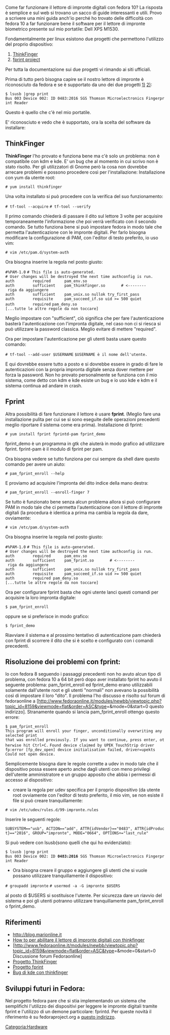 Come far funzionare il lettore di impronte digitali con fedora 10?
La risposta è semplice e sul web si trovano un sacco di guide interessanti e utili.
Provo a scrivere una mini guida anch'io perché ho trovato delle difficoltà con fedora 10 a far funzionare bene il software per il lettore di impronte biometrico presente sul mio portatile: Dell XPS M1530.

Fondamentalmente per linux esistono due progetti che permettono l'utilizzo del proprio dispositivo:

1.  [ThinkFinger](http://thinkfinger.sourceforge.net/index.php)
2.  [fprint project](http://www.reactivated.net/fprint/wiki/Main_Page)

Per tutta la documentazione sui due progetti vi rimando ai siti ufficiali.

Prima di tutto però bisogna capire se il nostro lettore di impronte è riconosciuto da fedora e se è supportato da uno dei due progetti [1)](#ThinkFinger "wikilink") [2)](#Fprint "wikilink"):

`$ lsusb |grep print`
`Bus 003 Device 002: ID 0483:2016 SGS Thomson Microelectronics Fingerprint Reader`

Questo è quello che c'è nel mio portatile.

E' riconosciuto e vedo che è supportato, ora la scelta del software da installare:

ThinkFinger
-----------

**ThinkFinger** l'ho provato e funziona bene ma c'è solo un problema: non è compatibile con kdm e kde. E' un bug che al momento in cui scrivo non è stato risolto.
Per gli utilizzatori di Gnome però la cosa non dovrebbe arrecare problemi e possono procedere così per l'installazione:
Installazione con yum da utente root:

`# yum install thinkfinger`

Una volta installato si può procedere con la verifica del suo funzionamento:

`# tf-tool --acquire`
`# tf-tool --verify`

Il primo comando chiederà di passare il dito sul lettore 3 volte per acquisire temporaneamente l'informazione che poi verrà verificato con il secondo comando. Se tutto funziona bene si può impostare fedora in modo tale che permetta l'autenticazione con le impronte digitali. Per farlo bisogna modificare la configurazione di PAM, con l'editor di testo preferito, io uso vim:

`# vim /etc/pam.d/system-auth`

Ora bisogna inserire la regola nel posto giusto:

`#%PAM-1.0`
`# This file is auto-generated.`
`# User changes will be destroyed the next time authconfig is run.`
`auth        required      pam_env.so`
`auth        sufficient    pam_thinkfinger.so       # <-------- riga da aggiungere`
`auth        sufficient    pam_unix.so nullok try_first_pass`
`auth        requisite     pam_succeed_if.so uid >= 500 quiet`
`auth        required`
`pam_deny.so`
`[...tutte le altre regole da non toccare]`

Meglio impostare con "sufficient", ciò significa che per fare l'autenticazione basterà l'autenticazione con l'impronta digitale, nel caso non ci si riesca si può utilizzare la password classica. Meglio evitare di mettere "required".

Ora per impostare l'autenticazione per gli utenti basta usare questo comando:

`# tf-tool --add-user $USERNAME`
`$USERNAME è il nome dell'utente. `

E qui dovrebbe essere tutto a posto e si dovrebbe essere in grado di fare le autenticazioni con la propria impronta digitale senza dover mettere per forza la password.
Non ho provato personalmente se funziona con il mio sistema, come detto con kdm e kde esiste un bug e io uso kde e kdm e il sistema continua ad andare in crash.

Fprint
------

Altra possibilità di fare funzionare il lettore è usare **fprint**.
(Meglio fare una installazione pulita per cui se si sono eseguite delle operazioni precedenti meglio riportare il sistema come era prima).
Installazione di fprint:

`# yum install fprint fprintd-pam fprint_demo`

fprint\_demo è un programma in gtk che aiuterà in modo grafico ad utilizzare fprint.
fprint-pam è il modulo di fprint per pam.

Ora bisogna vedere se tutto funziona per cui sempre da shell dare questo comando per avere un aiuto:

`# pam_fprint_enroll --help`

E proviamo ad acquisire l'impronta del dito indice della mano destra:

`# pam_fprint_enroll --enroll-finger 7`

Se tutto è funzionato bene senza alcun problema allora si può configurare PAM in modo tale che ci permetta l'autenticazione con il lettore di impronte digitali (la procedura è identica a prima ma cambia la regola da dare, ovviamente:

`# vim /etc/pam.d/system-auth`

Ora bisogna inserire la regola nel posto giusto:

`#%PAM-1.0`
`# This file is auto-generated.`
`# User changes will be destroyed the next time authconfig is run.`
`auth        required      pam_env.so`
`auth        sufficient    pam_fprint.so       # <-------- riga da aggiungere`
`auth        sufficient    pam_unix.so nullok try_first_pass`
`auth        requisite     pam_succeed_if.so uid >= 500 quiet`
`auth        required pam_deny.so`
`[...tutte le altre regole da non toccare]`

Ora per configurare fprint basta che ogni utente lanci questi comandi per acquisire la loro impronta digitale:

`$ pam_fprint_enroll`

oppure se si preferisce in modo grafico:

`$ fprint_demo`

Riavviare il sistema e al prossimo tentativo di autenticazione pam chiederà con fprint di scorrere il dito che si è scelto e configurato con i comandi precedenti.

Risoluzione dei problemi con fprint:
------------------------------------

Io con fedora 8 seguendo i passaggi precedenti non ho avuto alcun tipo di problema, con fedora 10 a 64 bit però dopo aver installato fprint ho avuto il seguente problema:
pam\_fprint\_enroll ed fprint\_demo erano utilizzabili solamente dall'utente root e gli utenti "normali" non avevano la possibilità così di impostare il loro "dito".
Il problema l'ho discusso e risolto sul forum di fedoraonline a \[<http://www.fedoraonline.it/modules/newbb/viewtopic.php?topic_id=8159&viewmode=flat&order=ASC&type>=&mode=0&start=0 questo indirizzo\]. Stranamente quando si lancia pam\_fprint\_enroll ottengo questo errore:

`$ pam_fprint_enroll`
`This program will enroll your finger, unconditionally overwriting any selected print`
`that was enrolled previously. If you want to continue, press enter, otherwise hit Ctrl+C.`
`Found device claimed by UPEK TouchStrip driver`
`fp:error [fp_dev_open] device initialisation failed, driver=upekts`
`Could not open device.`

Semplicemente bisogna dare le regole corrette a udev in modo tale che il dispositivo possa essere aperto anche dagli utenti con meno privilegi dell'utente amministratore e un gruppo apposito che abbia i permessi di accesso al dispositivo:

-   creare la regola per udev specifica per il proprio dispositivo (da utente root ovviamente con l'editor di testo preferito, il mio vim, se non esiste il file si può creare tranquillamente:

`# vim /etc/udev/rules.d/99-impronte.rules`

Inserire le seguenti regole:

`SUBSYSTEM=="usb", ACTION=="add", ATTR{idVendor}=="0483", ATTR{idProduct}=="2016", GROUP="impronte", MODE="0664", OPTIONS+="last_rule"`

Si può vedere con lsusb(sono quelli che qui ho evidenziato):

`$ lsusb |grep print`
`Bus 003 Device 002: ID `**`0483:2016`**` SGS Thomson Microelectronics Fingerprint Reader`

-   Ora bisogna creare il gruppo e aggiungere gli utenti che si vuole possano utilizzare tranquillamente il dispositivo:

`# groupadd impronte`
`# usermod -a -G impronte $USERS`

al posto di $USERS si sostituisce l'utente.
Per sicurezza dare un riavvio del sistema e poi gli utenti potranno utilizzare tranquillamente pam\_fprint\_enroll o fprint\_demo.

Riferimenti
-----------

-   [<http://blog.marionline.it>](http://blog.marionline.it/?p=57)
-   [How to per abilitare il lettore di impronte digitali con thinkfinger](http://www.thinkwiki.org/wiki/How_to_enable_the_fingerprint_reader_with_ThinkFinger#Fedora.2FFedora_Core)
-   \[<http://www.fedoraonline.it/modules/newbb/viewtopic.php?topic_id=8159&viewmode=flat&order=ASC&type>=&mode=0&start=0 Discussione forum Fedoraonline\]
-   [Progetto ThinkFinger](http://thinkfinger.sourceforge.net/index.php)
-   [Progetto fprint](http://www.reactivated.net/fprint/wiki/Main_Page)
-   [Bug di kde con thinkfinger](https://bugs.kde.org/show_bug.cgi?id=116682)

Sviluppi futuri in Fedora:
--------------------------

Nel progetto fedora pare che si stia implementando un sistema che semplifichi l'utilizzo dei dispositivi per leggere le impronte digitali tramite fprint e l'utilizzo di un demone particolare: fprintd.
Per queste novità il riferimento è su fedoraproject.org a [questo indirizzo](https://fedoraproject.org/wiki/Features/Fingerprint).

<Categoria:Hardware>
